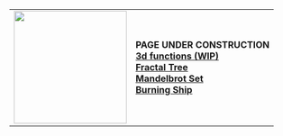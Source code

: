 <html>
  <body>
    <table>
      <tr>
        <td><img width="200" src="https://chefpino.github.io/fun/imgs/panepugliese.img.jpeg"></td>
        <td><b>PAGE UNDER CONSTRUCTION<b></br>
            <a href="https://chefpino.github.io/fun/plotmathfunctions/" target="_blank">3d functions (WIP)</a><br>
            <a href="https://chefpino.github.io/fun/fractals/tree/" target="_blank">Fractal Tree</a><br>
            <a href="https://chefpino.github.io/fun/fractals/mandelbrot/" target="_blank">Mandelbrot Set</a><br>
            <a href="https://chefpino.github.io/fun/fractals/burningship/" target="_blank">Burning Ship</a><br>
        </td>
      </tr>
    </table>
  </body>
</html>
